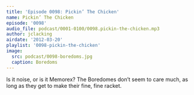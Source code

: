 ```yaml
---
title: 'Episode 0098: Pickin’ The Chicken'
name: Pickin’ The Chicken
episode: '0098'
audio_file: podcast/0001-0100/0098.pickin-the-chicken.mp3
author: jclacking
airdate: '2012-03-20'
playlist: '0098-pickin-the-chicken'
image:
  src: podcast/0098-boredoms.jpg
  caption: Boredoms
---
```

Is it noise, or is it Memorex? The Boredomes don’t seem to care much, as long as they get to make their fine, fine racket.
